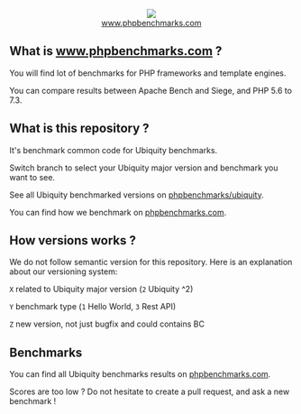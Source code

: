 <p align="center">
  <img src="http://www.phpbenchmarks.com/images/logo_github.png">
  <br>
  <a href="http://www.phpbenchmarks.com" target="_blank">www.phpbenchmarks.com</a>
</p>

## What is www.phpbenchmarks.com ?

You will find lot of benchmarks for PHP frameworks and template engines.

You can compare results between Apache Bench and Siege, and PHP 5.6 to 7.3.

## What is this repository ?

It's benchmark common code for Ubiquity benchmarks.

Switch branch to select your Ubiquity major version and benchmark you want to see.

See all Ubiquity benchmarked versions on [phpbenchmarks/ubiquity](https://github.com/phpbenchmarks/ubiquity).

You can find how we benchmark on [phpbenchmarks.com](http://www.phpbenchmarks.com/en/benchmark-protocol.html).

## How versions works ?

We do not follow semantic version for this repository. Here is an explanation about our versioning system:

`X` related to Ubiquity major version (`2` Ubiquity ^2)

`Y` benchmark type (`1` Hello World, `3` Rest API)

`Z` new version, not just bugfix and could contains BC

## Benchmarks

You can find all Ubiquity benchmarks results on [phpbenchmarks.com](http://www.phpbenchmarks.com/en/benchmark/ubiquity.html).

Scores are too low ? Do not hesitate to create a pull request, and ask a new benchmark !
